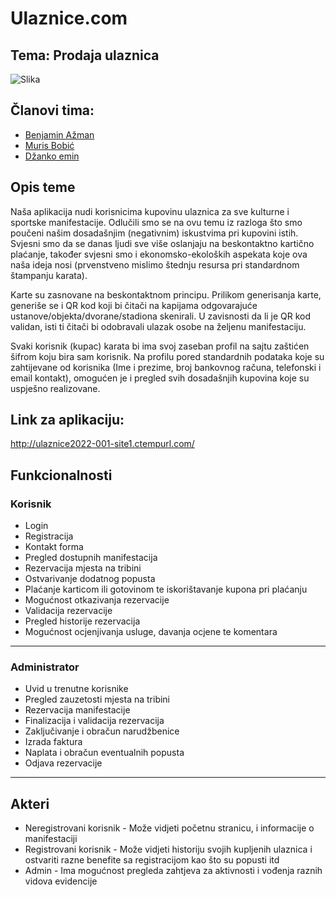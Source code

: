 # Ulaznice.com
## Tema: Prodaja ulaznica
![Slika](https://ibb.co/QMXV34b)
 
## Članovi tima:
- [Benjamin Ažman](https://www.github.com/bazman11)
- [Muris Bobić](https://github.com/mbobic1)
- [Džanko emin](www.github.com/emindzanko)
## Opis teme
Naša aplikacija nudi korisnicima kupovinu ulaznica za sve kulturne i sportske manifestacije. Odlučili smo se na ovu temu iz razloga što smo poučeni našim dosadašnjim (negativnim) iskustvima pri kupovini istih. Svjesni smo da se danas ljudi sve više oslanjaju na beskontaktno kartično plaćanje, također svjesni smo i ekonomsko-ekoloških aspekata koje ova naša ideja nosi (prvenstveno mislimo štednju resursa pri standardnom štampanju karata). 

Karte su zasnovane na beskontaktnom principu. Prilikom generisanja karte, generiše se i QR kod koji bi čitači na kapijama odgovarajuće ustanove/objekta/dvorane/stadiona skenirali. U zavisnosti da li je QR kod validan, isti ti čitači bi odobravali ulazak osobe na željenu manifestaciju.

Svaki korisnik (kupac) karata bi ima svoj zaseban profil na sajtu zaštićen šifrom koju bira sam korisnik. Na profilu pored standardnih podataka koje su zahtijevane od korisnika (Ime i prezime, broj bankovnog računa, telefonski i email kontakt), omogućen je i pregled svih dosadašnjih kupovina koje su uspješno realizovane. 
 
## Link za aplikaciju:
http://ulaznice2022-001-site1.ctempurl.com/
## Funkcionalnosti
### Korisnik
- Login
- Registracija
- Kontakt forma
- Pregled dostupnih manifestacija
- Rezervacija mjesta na tribini
- Ostvarivanje dodatnog popusta
- Plaćanje karticom ili gotovinom te iskorištavanje kupona pri plaćanju
- Mogućnost otkazivanja rezervacije
- Validacija rezervacije
- Pregled historije rezervacija
- Mogućnost ocjenjivanja usluge, davanja ocjene te komentara
---------------------------------
### Administrator
- Uvid u trenutne korisnike
- Pregled zauzetosti mjesta na tribini
- Rezervacija manifestacije
- Finalizacija i validacija rezervacija
- Zaključivanje i obračun narudžbenice
- Izrada faktura
- Naplata i obračun eventualnih popusta
- Odjava rezervacije
----------------------------------------
 
## Akteri
* Neregistrovani korisnik - Može vidjeti početnu stranicu, i informacije o manifestaciji
* Registrovani korisnik - Može vidjeti historiju svojih kupljenih ulaznica i ostvariti razne benefite sa registracijom kao što su popusti itd
* Admin - Ima mogućnost pregleda zahtjeva za aktivnosti i vođenja raznih vidova evidencije
